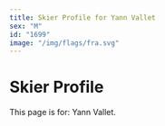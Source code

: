 ```yaml
---
title: Skier Profile for Yann Vallet
sex: "M"
id: "1699"
image: "/img/flags/fra.svg" 
---
```


# Skier Profile

This page is for: Yann Vallet.
    